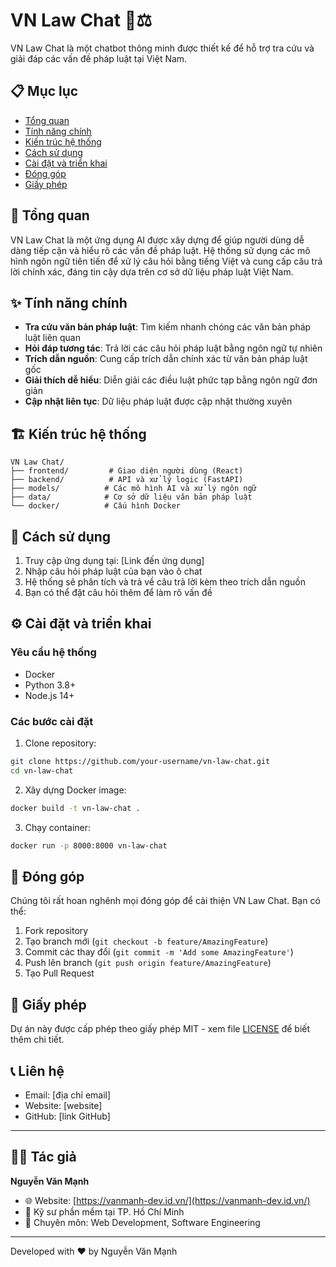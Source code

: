 # VN Law Chat 🤖⚖️

VN Law Chat là một chatbot thông minh được thiết kế để hỗ trợ tra cứu và giải đáp các vấn đề pháp luật tại Việt Nam.

## 📋 Mục lục

- [Tổng quan](#tổng-quan)
- [Tính năng chính](#tính-năng-chính)
- [Kiến trúc hệ thống](#kiến-trúc-hệ-thống)
- [Cách sử dụng](#cách-sử-dụng)
- [Cài đặt và triển khai](#cài-đặt-và-triển-khai)
- [Đóng góp](#đóng-góp)
- [Giấy phép](#giấy-phép)

## 🎯 Tổng quan

VN Law Chat là một ứng dụng AI được xây dựng để giúp người dùng dễ dàng tiếp cận và hiểu rõ các vấn đề pháp luật. Hệ thống sử dụng các mô hình ngôn ngữ tiên tiến để xử lý câu hỏi bằng tiếng Việt và cung cấp câu trả lời chính xác, đáng tin cậy dựa trên cơ sở dữ liệu pháp luật Việt Nam.

## ✨ Tính năng chính

- **Tra cứu văn bản pháp luật**: Tìm kiếm nhanh chóng các văn bản pháp luật liên quan
- **Hỏi đáp tương tác**: Trả lời các câu hỏi pháp luật bằng ngôn ngữ tự nhiên
- **Trích dẫn nguồn**: Cung cấp trích dẫn chính xác từ văn bản pháp luật gốc
- **Giải thích dễ hiểu**: Diễn giải các điều luật phức tạp bằng ngôn ngữ đơn giản
- **Cập nhật liên tục**: Dữ liệu pháp luật được cập nhật thường xuyên

## 🏗 Kiến trúc hệ thống

```
VN Law Chat/
├── frontend/         # Giao diện người dùng (React)
├── backend/          # API và xử lý logic (FastAPI)
├── models/          # Các mô hình AI và xử lý ngôn ngữ
├── data/            # Cơ sở dữ liệu văn bản pháp luật
└── docker/          # Cấu hình Docker
```

## 🚀 Cách sử dụng

1. Truy cập ứng dụng tại: [Link đến ứng dụng]
2. Nhập câu hỏi pháp luật của bạn vào ô chat
3. Hệ thống sẽ phân tích và trả về câu trả lời kèm theo trích dẫn nguồn
4. Bạn có thể đặt câu hỏi thêm để làm rõ vấn đề

## ⚙️ Cài đặt và triển khai

### Yêu cầu hệ thống
- Docker
- Python 3.8+
- Node.js 14+

### Các bước cài đặt

1. Clone repository:
```bash
git clone https://github.com/your-username/vn-law-chat.git
cd vn-law-chat
```

2. Xây dựng Docker image:
```bash
docker build -t vn-law-chat .
```

3. Chạy container:
```bash
docker run -p 8000:8000 vn-law-chat
```

## 🤝 Đóng góp

Chúng tôi rất hoan nghênh mọi đóng góp để cải thiện VN Law Chat. Bạn có thể:

1. Fork repository
2. Tạo branch mới (`git checkout -b feature/AmazingFeature`)
3. Commit các thay đổi (`git commit -m 'Add some AmazingFeature'`)
4. Push lên branch (`git push origin feature/AmazingFeature`)
5. Tạo Pull Request

## 📝 Giấy phép

Dự án này được cấp phép theo giấy phép MIT - xem file [LICENSE](LICENSE) để biết thêm chi tiết.

## 📞 Liên hệ

- Email: [địa chỉ email]
- Website: [website]
- GitHub: [link GitHub]

---

## 👨‍💻 Tác giả

**Nguyễn Văn Mạnh**
- 🌐 Website: [https://vanmanh-dev.id.vn/](https://vanmanh-dev.id.vn/)
- 💼 Kỹ sư phần mềm tại TP. Hồ Chí Minh
- 🎯 Chuyên môn: Web Development, Software Engineering

---
Developed with ❤️ by Nguyễn Văn Mạnh
```
